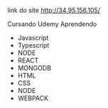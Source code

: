 link do site http://34.95.156.105/


Cursando Udemy Aprendendo 
* Javascript
* Typescript
* NODE
* REACT
* MONGODB
* HTML
* CSS
* NODE
* WEBPACK
